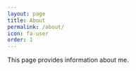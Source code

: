 ```yaml
---
layout: page
title: About
permalink: /about/
icon: fa-user
order: 1
---
```

This page provides information about me.

